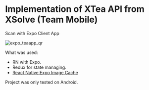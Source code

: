 # Implementation of XTea API from XSolve (Team Mobile)
Scan with Expo Client App

![expo_teaapp_qr](https://user-images.githubusercontent.com/5389160/36585442-33408cfc-187e-11e8-9e29-bae10aeee76d.png)

What was used:

 - RN with Expo.
 - Redux for state managing.
 - [React Native Expo Image Cache](https://github.com/wcandillon/react-native-expo-image-cache)

 Project was only tested on Android.
